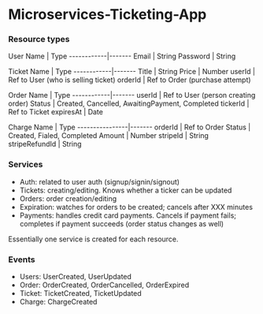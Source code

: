 # Microservices-Ticketing-App

### Resource types
User
Name        | Type
------------|-------
Email       | String
Password    | String

Ticket 
Name        | Type
------------|-------
Title       | String
Price       | Number
userId      | Ref to User (who is selling ticket)
orderId     | Ref to Order (purchase attempt)

Order
Name        | Type
------------|-------
userId      | Ref to User (person creating order)
Status      | Created, Cancelled, AwaitingPayment, Completed
tickerId    | Ref to Ticket
expiresAt   | Date


Charge
Name            | Type
----------------|-------
orderId         | Ref to Order
Status          | Created, Fialed, Completed
Amount          | Number
stripeId        | String
stripeRefundId  | String

### Services
- Auth: related to user auth (signup/signin/signout)
- Tickets: creating/editing. Knows whether a ticker can be updated
- Orders: order creation/editing
- Expiration: watches for orders to be created; cancels after XXX minutes
- Payments: handles credit card payments. Cancels if payment fails; completes if payment succeeds (order status changes as well)

Essentially one service is created for each resource. 

### Events
- Users: UserCreated, UserUpdated
- Order: OrderCreated, OrderCancelled, OrderExpired
- Ticket: TicketCreated, TicketUpdated
- Charge: ChargeCreated
